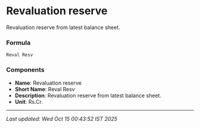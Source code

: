 # Revaluation reserve
Revaluation reserve from latest balance sheet.

### Formula
```text
Reval Resv
```


### Components
- **Name**: Revaluation reserve
- **Short Name**: Reval Resv
- **Description**: Revaluation reserve from latest balance sheet.
- **Unit**: Rs.Cr.

---
*Last updated: Wed Oct 15 00:43:52 IST 2025*
